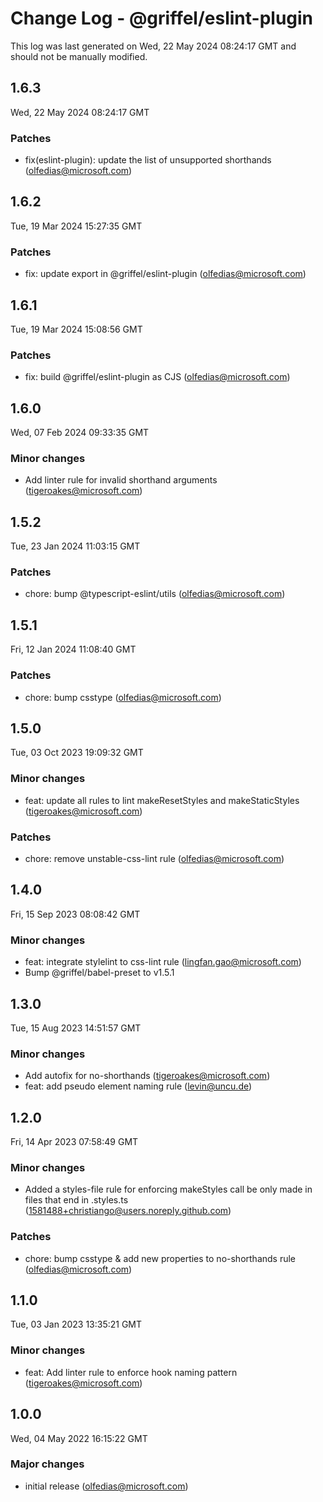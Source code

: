 # Change Log - @griffel/eslint-plugin

This log was last generated on Wed, 22 May 2024 08:24:17 GMT and should not be manually modified.

<!-- Start content -->

## 1.6.3

Wed, 22 May 2024 08:24:17 GMT

### Patches

- fix(eslint-plugin): update the list of unsupported shorthands (olfedias@microsoft.com)

## 1.6.2

Tue, 19 Mar 2024 15:27:35 GMT

### Patches

- fix: update export in @griffel/eslint-plugin (olfedias@microsoft.com)

## 1.6.1

Tue, 19 Mar 2024 15:08:56 GMT

### Patches

- fix: build @griffel/eslint-plugin as CJS (olfedias@microsoft.com)

## 1.6.0

Wed, 07 Feb 2024 09:33:35 GMT

### Minor changes

- Add linter rule for invalid shorthand arguments (tigeroakes@microsoft.com)

## 1.5.2

Tue, 23 Jan 2024 11:03:15 GMT

### Patches

- chore: bump @typescript-eslint/utils (olfedias@microsoft.com)

## 1.5.1

Fri, 12 Jan 2024 11:08:40 GMT

### Patches

- chore: bump csstype (olfedias@microsoft.com)

## 1.5.0

Tue, 03 Oct 2023 19:09:32 GMT

### Minor changes

- feat: update all rules to lint makeResetStyles and makeStaticStyles (tigeroakes@microsoft.com)

### Patches

- chore: remove unstable-css-lint rule (olfedias@microsoft.com)

## 1.4.0

Fri, 15 Sep 2023 08:08:42 GMT

### Minor changes

- feat: integrate stylelint to css-lint rule (lingfan.gao@microsoft.com)
- Bump @griffel/babel-preset to v1.5.1

## 1.3.0

Tue, 15 Aug 2023 14:51:57 GMT

### Minor changes

- Add autofix for no-shorthands (tigeroakes@microsoft.com)
- feat: add pseudo element naming rule (levin@uncu.de)

## 1.2.0

Fri, 14 Apr 2023 07:58:49 GMT

### Minor changes

- Added a styles-file rule for enforcing makeStyles call be only made in files that end in .styles.ts (1581488+christiango@users.noreply.github.com)

### Patches

- chore: bump csstype & add new properties to no-shorthands rule (olfedias@microsoft.com)

## 1.1.0

Tue, 03 Jan 2023 13:35:21 GMT

### Minor changes

- feat: Add linter rule to enforce hook naming pattern (tigeroakes@microsoft.com)

## 1.0.0

Wed, 04 May 2022 16:15:22 GMT

### Major changes

- initial release (olfedias@microsoft.com)
